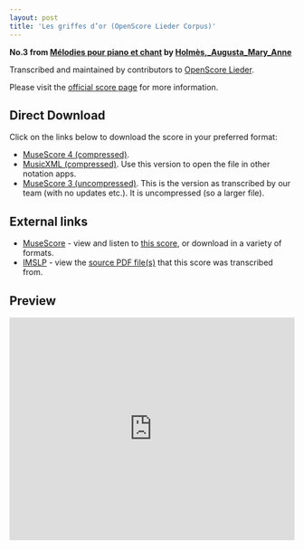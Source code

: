 ```yaml
---
layout: post
title: 'Les griffes d’or (OpenScore Lieder Corpus)'
---
```


__No.3 from [Mélodies pour piano et chant](https://fourscoreandmore.org/openscore/lieder/Holm%C3%A8s,_Augusta_Mary_Anne/M%C3%A9lodies_pour_piano_et_chant/) by [Holmès,_Augusta_Mary_Anne](https://fourscoreandmore.org/openscore/lieder/Holm%C3%A8s,_Augusta_Mary_Anne)__

Transcribed and maintained by contributors to [OpenScore Lieder].

Please visit the [official score page] for more information.

[official score page]: https://musescore.com/openscore-lieder-corpus/scores/5991189
[OpenScore Lieder]: https://musescore.com/openscore-lieder-corpus

## Direct Download

Click on the links below to download the score in your preferred format:
- [MuseScore 4 (compressed)](https://fourscoreandmore.org/openscore/lieder/Holm%C3%A8s,_Augusta_Mary_Anne/M%C3%A9lodies_pour_piano_et_chant/03_Les_griffes_d%E2%80%99or.mscz).
- [MusicXML (compressed)](https://fourscoreandmore.org/openscore/lieder/Holm%C3%A8s,_Augusta_Mary_Anne/M%C3%A9lodies_pour_piano_et_chant/03_Les_griffes_d%E2%80%99or.mxl). Use this version to open the file in other notation apps.
- [MuseScore 3 (uncompressed)](https://raw.githubusercontent.com/OpenScore/Lieder/refs/heads/main/scores/Holm%C3%A8s,_Augusta_Mary_Anne/M%C3%A9lodies_pour_piano_et_chant/03_Les_griffes_d%E2%80%99or/lc5991189.mscx). This is the version as transcribed by our team (with no updates etc.). It is uncompressed (so a larger file).

## External links

- [MuseScore] - view and listen to [this score][MuseScore], or download in a variety of formats.
- [IMSLP] - view the [source PDF file(s)][IMSLP] that this score was transcribed from.

[MuseScore]: https://musescore.com/score/5991189
[IMSLP]: https://imslp.org/wiki/Special:ReverseLookup/335938

## Preview

<iframe width="100%" height="394" src="https://musescore.com/openscore-lieder-corpus/scores/5991189/embed" frameborder="0" allowfullscreen allow="autoplay; fullscreen"></iframe>
